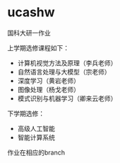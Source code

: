 # ucashw
国科大研一作业

上学期选修课程如下：

- 计算机视觉方法及原理（李兵老师）
- 自然语言处理与大模型（宗老师）
- 深度学习（黄岩老师）
- 图像处理（杨戈老师）
- 模式识别与机器学习（卿来云老师）

下学期选修：
- 高级人工智能
- 智能计算系统

作业在相应的branch
